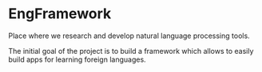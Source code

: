 # EngFramework
Place where we research and develop natural language processing tools.

The initial goal of the project is to build a framework which allows to easily build apps for learning foreign languages.
